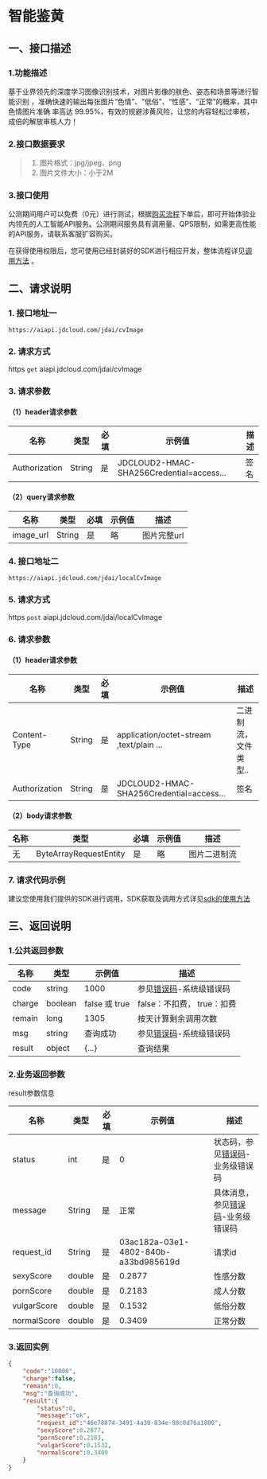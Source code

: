 # 智能鉴黄 

## 一、接口描述 
  
### 1.功能描述 

基于业界领先的深度学习图像识别技术，对图片影像的肤色、姿态和场景等进行智能识别
，准确快速的输出每张图片“色情”、"低俗”、“性感”、“正常”的概率，其中色情图片准确
率高达 99.95%，有效的规避涉黄风险，让您的内容轻松过审核，成倍的解放审核人力！

### 2.接口数据要求
> 1. 图片格式：jpg/jpeg、png
> 2. 图片文件大小：小于2M


### 3.接口使用 

公测期间用户可以免费（0元）进行测试，根据[购买流程](../Pricing/Purchase-Process.md)下单后，即可开始体验业内领先的人工智能API服务。公测期间服务具有调用量、QPS限制，如需更高性能的API服务，请联系客服扩容购买。

在获得使用权限后，您可使用已经封装好的SDK进行相应开发，整体流程详见[调用方法](../Operation-Guide/call-methods.md)  。

## 二、请求说明 

### 1. 接口地址一

```
https://aiapi.jdcloud.com/jdai/cvImage
```

### 2. 请求方式
https `get` aiapi.jdcloud.com/jdai/cvImage

### 3. 请求参数
#### （1）header请求参数

名称 | 类型 | 必填 | 示例值	| 描述
------|------|-----|-----|-----
Authorization | String | 是 | JDCLOUD2-HMAC-SHA256Credential=access... | 签名

#### （2）query请求参数

名称 | 类型 | 必填 | 示例值	| 描述
------|------|-----|-----|-----
image_url | String | 是 | 略 | 图片完整url

### 4. 接口地址二

```
https://aiapi.jdcloud.com/jdai/localCvImage
```

### 5. 请求方式
https `post` aiapi.jdcloud.com/jdai/localCvImage

### 6. 请求参数
#### （1）header请求参数

名称 | 类型 | 必填 | 示例值	| 描述
------|------|-----|-----|-----
Content-Type | String | 是 | application/octet-stream ,text/plain ...| 二进制流，文件类型..
Authorization | String | 是 | JDCLOUD2-HMAC-SHA256Credential=access... | 签名

#### （2）body请求参数

名称 | 类型 | 必填 | 示例值	| 描述
------|------|-----|-----|-----
 无 | ByteArrayRequestEntity| 是 | 略 | 图片二进制流

### 7. 请求代码示例
建议您使用我们提供的SDK进行调用，SDK获取及调用方式详见[sdk的使用方法](../Operation-Guide/Use-Sdk.md)

## 三、返回说明 ##
### 1.公共返回参数 ###
名称 | 类型 | 示例值 | 描述
------|-----|-----|-----
code | string | 1000 | 参见[错误码](Error-Code.md)-系统级错误码
charge | boolean | false 或 true | false：不扣费， true：扣费
remain | long | 1305 | 按天计算剩余调用次数
msg | string | 查询成功 | 参见[错误码](Error-Code.md)-系统级错误码
result | object | {...} | 查询结果

### 2.业务返回参数 ###

result参数信息

名称 | 类型 | 必填 | 示例值	| 描述
------|------|-----|-----|-----
status | int | 是 | 0	 | 状态码，参见[错误码](Error-Code.md)-业务级错误码
message | String | 是 | 正常 |  具体消息，参见[错误码](Error-Code.md)-业务级错误码
request_id | String | 是 | 03ac182a-03e1-4802-840b-a33bd985619d	 | 请求id
sexyScore | double | 是 | 0.2877 | 性感分数
pornScore | double | 是 | 0.2183 | 成人分数
vulgarScore | double | 是 | 0.1532 | 低俗分数
normalScore | double | 是 | 0.3409 | 正常分数

### 3.返回实例 ###

```JSON
{
    "code":"10000",
    "charge":false,
    "remain":0,
    "msg":"查询成功",
    "result":{
        "status":0,
        "message":"ok",
        "request_id":"46e78874-3491-4a30-834e-98c0d76a1800",
        "sexyScore":0.2877,
        "pornScore":0.2183,
        "vulgarScore":0.1532,
        "normalScore":0.3409
    }
}
```






